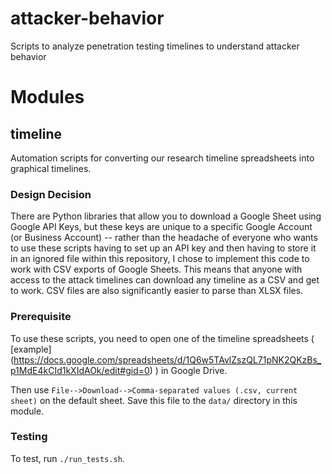 # attacker-behavior
Scripts to analyze penetration testing timelines to understand attacker behavior

# Modules

## timeline

Automation scripts for converting our research timeline spreadsheets into graphical timelines.

### Design Decision

There are Python libraries that allow you to download a Google Sheet using Google API Keys, but these keys are unique to a specific Google Account (or Business Account) -- rather than the headache of everyone who wants to use these scripts having to set up an API key and then having to store it in an ignored file within this repository, I chose to implement this code to work with CSV exports of Google Sheets. This means that anyone with access to the attack timelines can download any timeline as a CSV and get to work. CSV files are also significantly easier to parse than XLSX files.

### Prerequisite

To use these scripts, you need to open one of the timeline spreadsheets ( [example]
(https://docs.google.com/spreadsheets/d/1Q6w5TAvlZszQL71pNK2QKzBs_p1MdE4kCId1kXIdAOk/edit#gid=0) ) in Google Drive.

Then use `File-->Download-->Comma-separated values (.csv, current sheet)` on the default sheet. Save this file to the `data/` directory in this module.

### Testing

To test, run `./run_tests.sh`.
